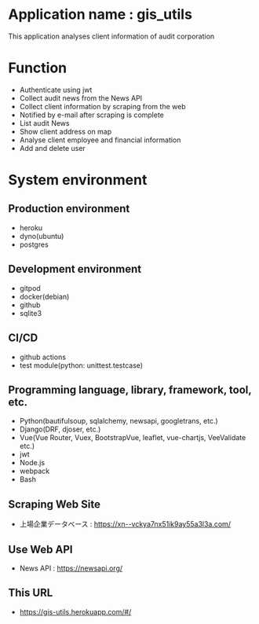 # Application name : gis_utils
This application analyses client information of audit corporation

# Function
- Authenticate using jwt
- Collect audit news from the News API
- Collect client information by scraping from the web
- Notified by e-mail after scraping is complete
- List audit News
- Show client address on map
- Analyse client employee and financial information
- Add and delete user

# System environment
## Production environment
- heroku
- dyno(ubuntu)
- postgres

## Development environment
- gitpod
- docker(debian)
- github
- sqlite3

## CI/CD
- github actions
- test module(python: unittest.testcase)

## Programming language, library, framework, tool, etc.
- Python(bautifulsoup, sqlalchemy, newsapi, googletrans, etc.)
- Django(DRF, djoser, etc.)
- Vue(Vue Router, Vuex, BootstrapVue, leaflet, vue-chartjs, VeeValidate etc.)
- jwt
- Node.js
- webpack
- Bash

## Scraping Web Site
- 上場企業データベース : https://xn--vckya7nx51ik9ay55a3l3a.com/

## Use Web API
- News API : https://newsapi.org/

## This URL
- https://gis-utils.herokuapp.com/#/
